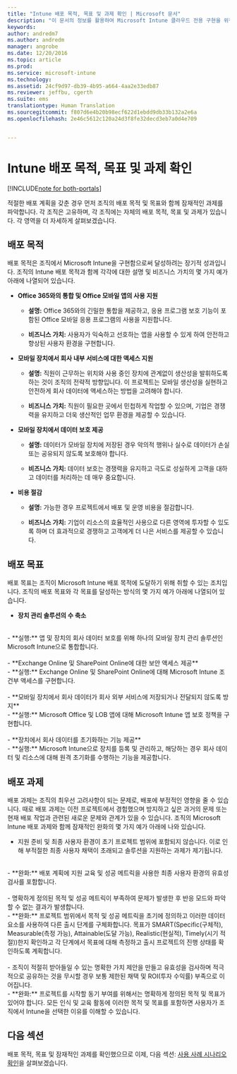 ```yaml
---
title: "Intune 배포 목적, 목표 및 과제 확인 | Microsoft 문서"
description: "이 문서의 정보를 활용하여 Microsoft Intune 클라우드 전용 구현을 위한 배포 목적, 목표 및 과제를 확인할 수 있습니다."
keywords: 
author: andredm7
ms.author: andredm
manager: angrobe
ms.date: 12/20/2016
ms.topic: article
ms.prod: 
ms.service: microsoft-intune
ms.technology: 
ms.assetid: 24cf9d97-db39-4b95-a664-4aa2e33edb87
ms.reviewer: jeffbu, cgerth
ms.suite: ems
translationtype: Human Translation
ms.sourcegitcommit: f807d6e4b20b98ecf622d1ebdd9db33b132a2e6a
ms.openlocfilehash: 2e46c5612c120a24d3f8fe32decd3eb7a0d4e709


---
```


# <a name="determine-intune-deployment-goals-objectives-and-challenges"></a>Intune 배포 목적, 목표 및 과제 확인

[!INCLUDE[note for both-portals](../includes/note-for-both-portals.md)]

적절한 배포 계획을 갖춘 경우 먼저 조직의 배포 목적 및 목표와 함께 잠재적인 과제를 파악합니다. 각 조직은 고유하며, 각 조직에는 자체의 배포 목적, 목표 및 과제가 있습니다. 각 영역을 더 자세하게 살펴보겠습니다.

## <a name="deployment-goals"></a>배포 목적

배포 목적은 조직에서 Microsoft Intune을 구현함으로써 달성하려는 장기적 성과입니다. 조직의 Intune 배포 목적과 함께 각각에 대한 설명 및 비즈니스 가치의 몇 가지 예가 아래에 나열되어 있습니다.

-   **Office 365와의 통합 및 Office 모바일 앱의 사용 지원**

    -   **설명:** Office 365와의 긴밀한 통합을 제공하고, 응용 프로그램 보호 기능이 포함된 Office 모바일 응용 프로그램의 사용을 지원합니다.

    -   **비즈니스 가치:** 사용자가 익숙하고 선호하는 앱을 사용할 수 있게 하여 안전하고 향상된 사용자 환경을 구현합니다.

-   **모바일 장치에서 회사 내부 서비스에 대한 액세스 지원**

    -   **설명:** 직원이 근무하는 위치와 사용 중인 장치에 관계없이 생산성을 발휘하도록 하는 것이 조직의 전략적 방향입니다. 이 프로젝트는 모바일 생산성을 실현하고 안전하게 회사 데이터에 액세스하는 방법을 고려해야 합니다.

    -   **비즈니스 가치:** 직원이 필요한 곳에서 민첩하게 작업할 수 있으며, 기업은 경쟁력을 유지하고 더욱 생산적인 업무 환경을 제공할 수 있습니다.

-   **모바일 장치에서 데이터 보호 제공**

    -   **설명:** 데이터가 모바일 장치에 저장된 경우 악의적 행위나 실수로 데이터가 손실 또는 공유되지 않도록 보호해야 합니다.

    -   **비즈니스 가치:** 데이터 보호는 경쟁력을 유지하고 극도로 성실하게 고객을 대하고 데이터를 처리하는 데 매우 중요합니다.

-   **비용 절감**

    -   **설명:** 가능한 경우 프로젝트에서 배포 및 운영 비용을 절감합니다.

    -    **비즈니스 가치:** 기업이 리소스의 효율적인 사용으로 다른 영역에 투자할 수 있도록 하며 더 효과적으로 경쟁하고 고객에게 더 나은 서비스를 제공할 수 있습니다.

## <a name="deployment-objectives"></a>배포 목표

배포 목표는 조직이 Microsoft Intune 배포 목적에 도달하기 위해 취할 수 있는 조치입니다. 조직의 배포 목표와 각 목표를 달성하는 방식의 몇 가지 예가 아래에 나열되어 있습니다.

-   **장치 관리 솔루션의 수 축소**
<br>
    -   **실행:** 앱 및 장치의 회사 데이터 보호를 위해 하나의 모바일 장치 관리 솔루션인 Microsoft Intune으로 통합합니다.
<br></br>
-   **Exchange Online 및 SharePoint Online에 대한 보안 액세스 제공**
<br>
    -   **실행:** Exchange Online 및 SharePoint Online에 대해 Microsoft Intune 조건부 액세스를 구현합니다.
<br></br>
-   **모바일 장치에서 회사 데이터가 회사 외부 서비스에 저장되거나 전달되지 않도록 방지**
<br>
    -   **실행:** Microsoft Office 및 LOB 앱에 대해 Microsoft Intune 앱 보호 정책을 구현합니다.
<br></br>
-   **장치에서 회사 데이터를 초기화하는 기능 제공**
<br>
    -   **실행:** Microsoft Intune으로 장치를 등록 및 관리하고, 해당하는 경우 회사 데이터 및 리소스에 대해 원격 초기화를 수행하는 기능을 제공합니다.

## <a name="deployment-challenges"></a>배포 과제

배포 과제는 조직의 최우선 고려사항이 되는 문제로, 배포에 부정적인 영향을 줄 수 있습니다. 때로 배포 과제는 이전 프로젝트에서 경험했으며 방지하고 싶은 과거의 문제 또는 현재 배포 작업과 관련된 새로운 문제와 관계가 있을 수 있습니다. 조직의 Microsoft Intune 배포 과제와 함께 잠재적인 완화의 몇 가지 예가 아래에 나와 있습니다.

-   지원 준비 및 최종 사용자 환경이 초기 프로젝트 범위에 포함되지 않습니다.  이로 인해 부적절한 최종 사용자 채택이 초래되고 솔루션을 지원하는 과제가 제기됩니다.
<br>
    -   **완화:** 배포 계획에 지원 교육 및 성공 메트릭을 사용한 최종 사용자 환경의 유효성 검사를 포함합니다.
<br></br>
-   명확하게 정의된 목적 및 성공 메트릭이 부족하여 문제가 발생한 후 반응 모드와 파악할 수 없는 결과가 발생합니다.
<br>
    -   **완화:** 프로젝트 범위에서 목적 및 성공 메트릭을 초기에 정의하고 이러한 데이터 요소를 사용하여 다른 출시 단계를 구체화합니다. 목표가 SMART(Specific(구체적), Measurable(측정 가능), Attainable(도달 가능), Realistic(현실적), Timely(시기 적절))한지 확인하고 각 단계에서 목표에 대해 측정하고 출시 프로젝트의 진행 상태를 확인하도록 계획합니다.
<br></br>
-   조직이 적절히 받아들일 수 있는 명확한 가치 제안을 만들고 유효성을 검사하며 적극적으로 공유하는 것을 무시할 경우 보통 제한된 채택 및 ROI(투자 수익률) 부족으로 이어집니다.
<br>
    -   **완화:** 프로젝트를 시작할 동기 부여를 위해서는 명확하게 정의된 목적 및 목표가 있어야 합니다. 모든 인식 및 교육 활동에 이러한 목적 및 목표를 포함하면 사용자가 조직에서 Intune을 선택한 이유를 이해할 수 있습니다.

## <a name="next-section"></a>다음 섹션

배포 목적, 목표 및 잠재적인 과제를 확인했으므로 이제, 다음 섹션: [사용 사례 시나리오 확인](section-2-identify-use-case-scenarios.md)을 살펴보겠습니다.



<!--HONumber=Dec16_HO5-->


